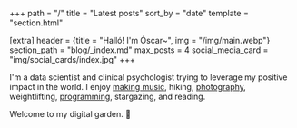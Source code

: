 +++
path = "/"
title = "Latest posts"
sort_by = "date"
template = "section.html"

[extra]
header = {title = "Halló! I'm Óscar~", img = "/img/main.webp"}
section_path = "blog/_index.md"
max_posts = 4
social_media_card = "img/social_cards/index.jpg"
+++

I'm a data scientist and clinical psychologist trying to leverage my positive impact in the world. I enjoy [making music](https://oskerwyld.com/II), hiking, [photography](https://instagram.com/oskerwyld), weightlifting, [programming](https://github.com/welpo), stargazing, and reading.

Welcome to my digital garden. 🌱

